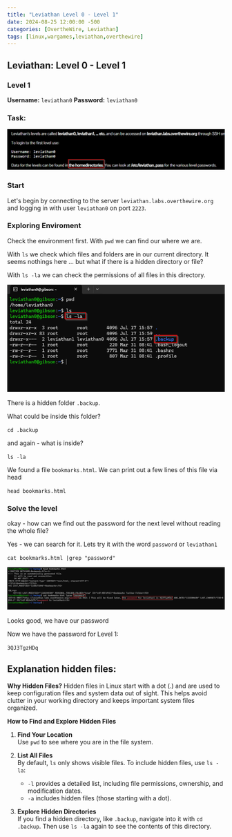 ```yaml
---
title: "Leviathan Level 0 - Level 1"
date: 2024-08-25 12:00:00 -500 
categories: [OvertheWire, Leviathan]
tags: [linux,wargames,leviathan,overthewire]
---
```







## Leviathan: Level 0 - Level 1

### Level 1

**Username:** `leviathan0` 
**Password:** `leviathan0`

### Task:

![Task](assets/img/Leviathan_0/Leviathan_task.png)

### Start

Let's begin by connecting to the server `leviathan.labs.overthewire.org` and logging in with user `leviathan0` on port `2223`.



### Exploring Enviroment

Check the environment first. With `pwd` we can find our where we are.  

With `ls` we check which files and folders are in our current directory. 
It seems nothings here ... but what if there is a hidden directory or file?

With `ls -la` we can check the permissions of all files in this directory.

![Pic1](assets/img/Leviathan_0/Leviathan_1.png)

There is a hidden folder `.backup`.

What could be inside this folder?

`cd .backup`

and again - what is inside? 

`ls -la`


We found a file `bookmarks.html`. We can print out a few lines of this file via head

`head bookmarks.html`

### Solve the level

okay - how can we find out the password for the next level without reading the whole file? 

Yes - we can search for it. Lets try it with the word `password` or `leviathan1`


`cat bookmarks.html |grep "password" `


![Pic2](assets/img/Leviathan_0/Leviathan_2.png)

Looks good, we have our password



Now we have the password for Level 1:

`3QJ3TgzHDq`


## Explanation hidden files: 

**Why Hidden Files?**
Hidden files in Linux start with a dot (.) and are used to keep configuration files and system data out of sight. This helps avoid clutter in your working directory and keeps important system files organized.

**How to Find and Explore Hidden Files**

1. **Find Your Location**  
   Use `pwd` to see where you are in the file system.

2. **List All Files**  
   By default, `ls` only shows visible files. To include hidden files, use `ls -la`:
   - `-l` provides a detailed list, including file permissions, ownership, and modification dates.
   - `-a` includes hidden files (those starting with a dot).

3. **Explore Hidden Directories**  
   If you find a hidden directory, like `.backup`, navigate into it with `cd .backup`. Then use `ls -la` again to see the contents of this directory.

